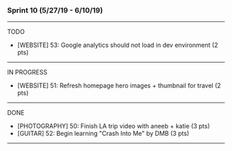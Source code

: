 ### Sprint 10 (5/27/19 - 6/10/19)

------------------------------------
TODO
- [WEBSITE] 53: Google analytics should not load in dev environment (2 pts)

------------------------------------    
IN PROGRESS
- [WEBSITE] 51: Refresh homepage hero images + thumbnail for travel  (2 pts)

------------------------------------
DONE
- [PHOTOGRAPHY] 50: Finish LA trip video with aneeb + katie (3 pts)
- [GUITAR] 52: Begin learning "Crash Into Me" by DMB (3 pts)
------------------------------------

